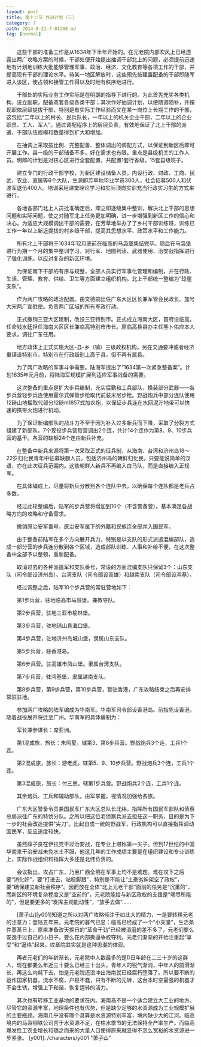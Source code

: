 ```yaml
---
layout: post
title: 第十二节 作战计划（三）
category: 7
path: 2014-8-21-7-01200.md
tag: [normal]
---
```


　　这些干部的准备工作是从1634年下半年开始的。在元老院内部吹风上已经透露出两广攻略方案的时候，干部处便开始提出抽调干部北上的问题，必须提前迅速地有计划地训练大批能够管理军事、政治、经济、文化教育等各项工作的干部，并提高现有干部的理论水平。待某一地区解放时，这些预先按建置配备的干部即随军进入该区，使占领和接管工作得以及时地有秩序地进行。

　　干部处的实际业务工作实际是在明朗的指导下进行的。为此首先充实各类机构，设立副职，配备双套各级各类干部；其次作好抽调计划，以便随调随补，并按现职依层级提拔干部，特别是有实际工作经验而又在某一岗位上长期工作的干部，这包括“二年以上的村长、民兵队长，一年以上的机关企业干部，二年以上的企业职员、工人、军人”。通过调配程序上的层层负责，有效地保证了北上干部的派遣，干部队伍规模和数量得到扩大和增加。

　　在抽调上采取按比例、完整配备、整体调出的调配方式，以保证到新区后即可开展工作。县一级的干部储备不多，好在需求也有限。重点是县级机关的工作人员。明郎的计划是对核心区进行全套配置，共配置1套行省级，15套县级班子。

　　建立专门的行政干部学校，为新区建设储备人员。内设行政、财政、工商、民武、农业、直属等6个大队，生源即芳草地毕业学员300人，社会招募500人和伏波军退伍400人。培训采用课堂理论学习和实际顶岗实训充当行政实习生的方式来进行。

　　各地各部门北上人员批准确定后，即立即逐级集中整训，解决北上干部的思想问题和实际问题，使之对随军北上任务更加明确，进一步增强到新区工作的信心和决心。为适应大规模调出干部的需要，在芳草地举办了了乡村干部训练班，训练已工作一年以上新近提拔的村乡级干部，提高其思想水平、政策水平和工作能力。

　　所有北上干部将于1634年12月底前在临高的马袅堡集结完毕。随后在马袅堡进行为期一个月的集中整训学习，对行军、地图判读、武器使用、治安战指挥进行了强化训练。以应对复杂的新区环境。

　　为保证南下干部的有序与规整，全部人员实行军事化管理和编制，并在行政、生活、管理、教育、供给、卫生等方面建立组织机构。北上干部统一整编为“琼崖支队”。

　　作为两广攻略的政治配置。由文德嗣出任广东大区区长兼军管会民政长。加号大宋两广宣慰使。负责两广区域的所有军政行动。

　　正式撤销三亚大区建制，改设三亚特别市。正式成立海南大区，首府设临高。任命钱水廷担任海南大区区长兼临高特别市市长。原临高县县办主任熊卜佑应本人要求，调往广东任用。

　　地方政体上正式实施大区-县-乡（镇）三级政权机构。另在交通要冲或者经济重镇设特别市。特别市在行政级别上高于县，但不再有属县。

　　为了两广攻略的军事斗争需要。陆海军提出了“1634第一次紧急整备案”。计划1635年元月前，将陆海军规模扩展到适应军事战备的需要。

　　这次整备的重点是扩大步兵编制，充实后勤和工兵部队，换装部分武器――各步兵营轻步兵连使用霍尔式弹管步枪取代前装米尼步枪。野战炮兵中部分连队使用12磅山地榴取代部分12磅m1857式加农炮，以保证步兵连在水网泥泞地带可以快速的携带火炮进行机动。

　　为了保证新编部队的战斗力不至于因为补入过多新兵而下降，采取了分裂方式组建了新部队。7个现役步兵营每营调出2个连，共计14个连作为第8、9、10步兵营的基干。各营的缺额24个连由新兵补充。

　　在整备中新兵来源将第一次采取正式的征兵制，从海南、台湾和济州岛18～22岁归化民青年中征募缺额人员。包括济州岛的朝鲜归化民，只要能说简单的汉语，亦在此次征兵范围内。这些朝鲜人新兵不再编入白马队，而是直接编入正规军。

　　在具体编成上，尽量将新兵分散到各个连队中去，以确保每个连队都是老兵占多数。

　　经过此轮整编后，陆军的步兵营将增加到10个（不含警备营）。基本满足各战略方向的攻略和守备需求。

　　撤销原治安军番号，原治安军属下的外籍和民族连全部并入国民军。

　　由于整备前陆军在多个方向展开兵力，特别是以支队的形式派遣混编部队，造成一部分营的步兵连分散到各个区域，造成部队训练、人事和补给不便，在这次整备中全部予以整顿，重新配备。

　　取消过去的各种派遣军和支队番号，常设的方面混编支队只保留3个：山东支队（司令部设济州岛）、台湾支队（司令部设高雄）和越南支队（司令部设鸿基）。

　　经过调整之后，陆军10个步兵营的常驻营地如下：

　　第1步兵营，驻地临高市马袅堡。兼教导队。

　　第2步兵营，驻地三亚市榆林堡。

　　第3步兵营，驻地琼山县海口堡。

　　第4步兵营，驻地济州岛城山堡，隶属山东支队。

　　第5步兵营，驻香港岛。

　　第6步兵营。驻高雄市凤山堡。隶属台湾支队。

　　第7步兵营，驻鸿基堡，隶属越南支队。

　　第8步兵营，第9步兵营，第10步兵营，暂驻香港，广东攻略结束之后再安排常驻驻地。

　　参加两广攻略的陆军编成为华南军。华南军司令部设香港岛。前指先设香港，随着战役展开将迁至广州。华南军的具体编制为：

　　军长兼参谋长：席亚洲。

　　第1混成旅，旅长：朱鸣夏。辖第3、第8步兵营。野战炮兵3个连，工兵1个连。

　　第2混成旅，旅长：游老虎。辖第5、9、10步兵营。野战炮兵3个连，工兵1个连。

　　第3混成旅，旅长：付三思。辖第1步兵营。野战炮兵2个连，工兵1个连。

　　其余炮兵、工兵和辅助部队，由军掌握，视情况加强给各旅。

　　广东大区警备令员兼国民军广东大区总队长北纬。指挥所有国民军部队和侦察总局派往广东的特侦分队。之所以把这位老侦察兵派去担任这一职务，目的是为下一步的社会改造提供“尖刀”。比起自成一统的野战军，行政机构可以直接指挥调动国民军，反应速度较快。

　　虽然薛子良在伊拉克干过治安战，在专业上堪称第一尖子。但到17世纪的中国华南来干治安战未免水土不服，他这几年的工作成绩主要是在组织建设和专业训练上，实际作战组织和指挥大多还是北纬负责的。

　　会议指出，攻占广东，乃至广西全境在军事上均不是难题。难在攻下之后要“消化好”，要“打进去，站稳脚跟”，特别是不能让“土豪劣绅架空了政权”，要“确保建立新社会秩序”。因而放在全体“北上元老干部”面前的任务是“沉重的”，而新区的环境复杂程度又是“空前的”，元老院能给与新区政权的支援是“竭尽所能的”，但是要更多的“发挥主观能动性”，“放手去做”……

　　[萧子山][y001]知道之所以对两广攻略倾注于如此大的精力，一是要转移元老的注意力：登陆五年来，元老院的暮气已显：临高已经成了一个“小天堂”，生活条件蒸蒸日上，原来准备改天换日的“革命干劲”已经被消磨的差不多了，元老们要么安逸于过自己的小日子。要么在内部撕逼争权夺利。元老们渐渐的开始注重起“享受”和“逼格”起来。纹章院其实就是这种思潮的体现。

　　再者元老们的年龄渐长，元老院中人数最多的是D日年龄在二三十岁的这群人，现在都要么年近三十要么已经三十出头，青年人的锐气渐消，中年人的圆滑渐长，再这么内耗下去，怕是元老院还没冲出海南就已经腐朽堕落了。所以要不断的运作国家机器，流水不腐，户枢不蠢，只有不断的元转，这台本时空最强的机器才不会生锈，增强上下和谐，恢复运转的活力。

　　其次也有转移工业基地的要求在内。海南岛不是一个适合建立大工业的地方。尽管它的资源丰富，地理条件也有优势，但是缺少足够的水资源成为工业规模扩展的主要瓶颈。海南几乎没有哪个县算是水资源特别丰富，境内缺少大的江河。临高境内的马袅钢铁公司苦于水资源不足，在枯水季节的无法保持全产率生产。而临高爆发性工农业增长和随之而来的大量人口使得原来就显得不怎么宽裕的水资源进一步紧张。
[y001]: /characters/y001 "萧子山"
